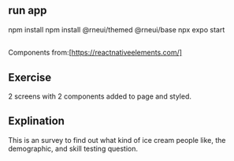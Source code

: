 ## run app
npm install
npm install @rneui/themed @rneui/base
npx expo start

##
Components from:[https://reactnativeelements.com/]

## Exercise

2 screens with 2 components added to page and styled.

## Explination

This is an survey to find out what kind of ice cream people like, the demographic, and skill testing question.
